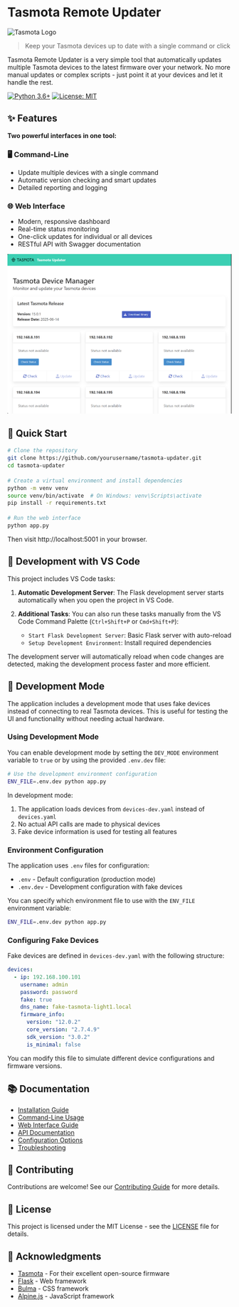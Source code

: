 # Tasmota Remote Updater

![Tasmota Logo](https://tasmota.github.io/docs/_media/logo.png)

> Keep your Tasmota devices up to date with a single command or click

Tasmota Remote Updater is a very simple tool that automatically updates multiple Tasmota devices to the latest firmware over your network. No more manual updates or complex scripts - just point it at your devices and let it handle the rest.

[![Python 3.6+](https://img.shields.io/badge/python-3.6+-blue.svg)](https://www.python.org/downloads/)
[![License: MIT](https://img.shields.io/badge/License-MIT-yellow.svg)](https://opensource.org/licenses/MIT)

## ✨ Features

**Two powerful interfaces in one tool:**

### 🖥️ Command-Line
- Update multiple devices with a single command
- Automatic version checking and smart updates
- Detailed reporting and logging

### 🌐 Web Interface
- Modern, responsive dashboard
- Real-time status monitoring
- One-click updates for individual or all devices
- RESTful API with Swagger documentation

![Screenshot](docs/images/dashboard.png)

## 🚀 Quick Start

```bash
# Clone the repository
git clone https://github.com/yourusername/tasmota-updater.git
cd tasmota-updater

# Create a virtual environment and install dependencies
python -m venv venv
source venv/bin/activate  # On Windows: venv\Scripts\activate
pip install -r requirements.txt

# Run the web interface
python app.py
```

Then visit http://localhost:5001 in your browser.

## 🔄 Development with VS Code

This project includes VS Code tasks:

1. **Automatic Development Server**: The Flask development server starts automatically when you open the project in VS Code.

2. **Additional Tasks**: You can also run these tasks manually from the VS Code Command Palette (`Ctrl+Shift+P` or `Cmd+Shift+P`):
   - `Start Flask Development Server`: Basic Flask server with auto-reload
   - `Setup Development Environment`: Install required dependencies

The development server will automatically reload when code changes are detected, making the development process faster and more efficient.

## 🧪 Development Mode

The application includes a development mode that uses fake devices instead of connecting to real Tasmota devices. This is useful for testing the UI and functionality without needing actual hardware.

### Using Development Mode

You can enable development mode by setting the `DEV_MODE` environment variable to `true` or by using the provided `.env.dev` file:

```bash
# Use the development environment configuration
ENV_FILE=.env.dev python app.py
```

In development mode:

1. The application loads devices from `devices-dev.yaml` instead of `devices.yaml`
2. No actual API calls are made to physical devices
3. Fake device information is used for testing all features

### Environment Configuration

The application uses `.env` files for configuration:

- `.env` - Default configuration (production mode)
- `.env.dev` - Development configuration with fake devices

You can specify which environment file to use with the `ENV_FILE` environment variable:

```bash
ENV_FILE=.env.dev python app.py
```

### Configuring Fake Devices

Fake devices are defined in `devices-dev.yaml` with the following structure:

```yaml
devices:
  - ip: 192.168.100.101
    username: admin
    password: password
    fake: true
    dns_name: fake-tasmota-light1.local
    firmware_info:
      version: "12.0.2"
      core_version: "2.7.4.9"
      sdk_version: "3.0.2"
      is_minimal: false
```

You can modify this file to simulate different device configurations and firmware versions.

## 📚 Documentation

- [Installation Guide](docs/installation.md)
- [Command-Line Usage](docs/cli-usage.md)
- [Web Interface Guide](docs/web-interface.md)
- [API Documentation](docs/api.md)
- [Configuration Options](docs/configuration.md)
- [Troubleshooting](docs/troubleshooting.md)

## 🤝 Contributing

Contributions are welcome! See our [Contributing Guide](docs/contributing.md) for more details.

## 📄 License

This project is licensed under the MIT License - see the [LICENSE](LICENSE) file for details.

## 🙏 Acknowledgments

- [Tasmota](https://tasmota.github.io/docs/) - For their excellent open-source firmware
- [Flask](https://flask.palletsprojects.com/) - Web framework
- [Bulma](https://bulma.io/) - CSS framework
- [Alpine.js](https://alpinejs.dev/) - JavaScript framework
